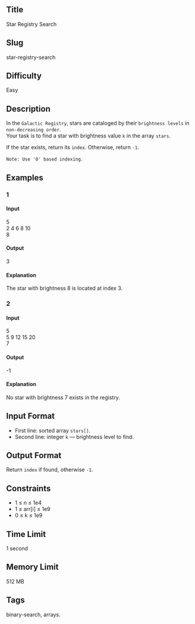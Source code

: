 ## Title

Star Registry Search

## Slug

star-registry-search

## Difficulty

Easy

## Description

In the `Galactic Registry`, stars are cataloged by their `brightness levels` in `non-decreasing order`.  
Your task is to find a star with brightness value `k` in the array `stars`.  

If the star exists, return its `index`. Otherwise, return `-1`.  

`Note: Use '0' based indexing`.

## Examples

### 1

#### Input

5  
2 4 6 8 10  
8

#### Output

3

#### Explanation

The star with brightness 8 is located at index 3.

### 2

#### Input

5  
5 9 12 15 20  
7

#### Output

-1

#### Explanation

No star with brightness 7 exists in the registry.

## Input Format  

- First line: sorted array `stars[]`.  
- Second line: integer `k` — brightness level to find.

## Output Format  

Return `index` if found, otherwise `-1`.

## Constraints  

- 1 ≤ n ≤ 1e4  
- 1 ≤ arr[i] ≤ 1e9  
- 0 ≤ k ≤ 1e9  

## Time Limit

1 second

## Memory Limit

512 MB

## Tags

binary-search, arrays.
